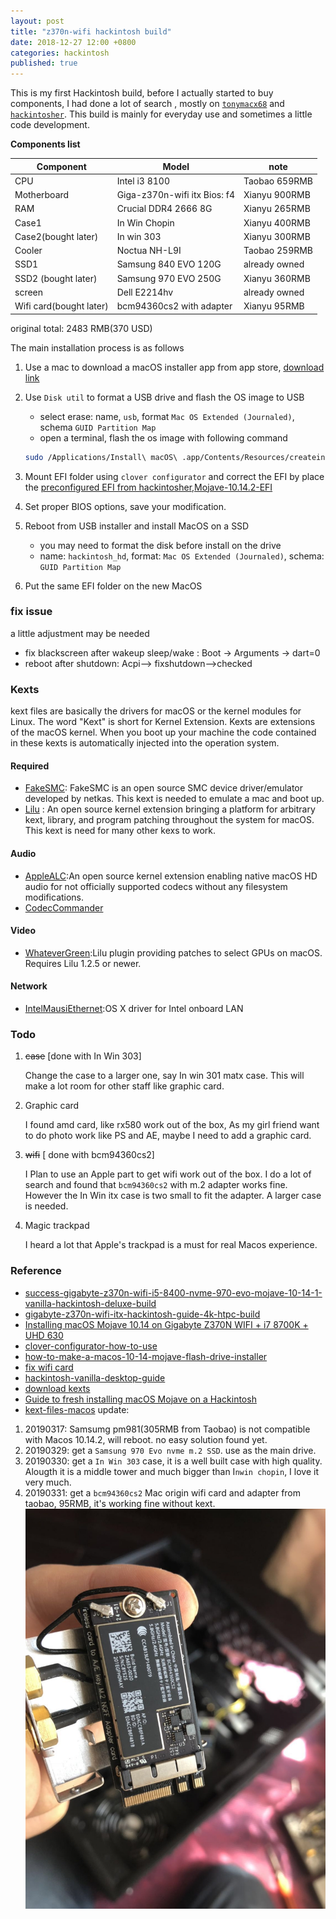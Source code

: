 ```yaml
---
layout: post
title: "z370n-wifi hackintosh build"
date: 2018-12-27 12:00 +0800
categories: hackintosh
published: true
---
```


This is my first Hackintosh build, before I actually started to buy components, I had done a lot of search ,  mostly on [`tonymacx68`](http://www.tonymacx86.com) and [`hackintosher`](https://hackintosher.com/). This build is mainly for everyday use and sometimes a little code development.

 **Components list**

| Component               | Model                         | note          |
| ----------------------- | ----------------------------- | ------------- |
| CPU                     | Intel i3 8100                 | Taobao 659RMB |
| Motherboard             | Giga-z370n-wifi itx  Bios: f4 | Xianyu 900RMB |
| RAM                     | Crucial DDR4 2666 8G          | Xianyu 265RMB |
| Case1                   | In Win Chopin                 | Xianyu 400RMB |
| Case2(bought later)     | In win 303                    | Xianyu 300RMB |
| Cooler                  | Noctua NH-L9I                 | Taobao 259RMB |
| SSD1                    | Samsung 840 EVO 120G          | already owned |
| SSD2 (bought later)     | Samsung 970 EVO 250G          | Xianyu 360RMB |
| screen                  | Dell E2214hv                  | already owned |
| Wifi card(bought later) | bcm94360cs2 with adapter      | Xianyu 95RMB  |

original total: 2483 RMB(370 USD)

The main installation process is as follows

1. Use a mac to download a macOS installer app from app store, [download link](https://support.apple.com/en-us/HT201372)
2. Use `Disk util` to format a USB drive and flash the OS image to USB
   - select erase: name, `usb`, format `Mac OS Extended (Journaled)`, schema `GUID Partition Map`
   - open a terminal, flash the os image with following command

    ```sh
    sudo /Applications/Install\ macOS\ .app/Contents/Resources/createinstallmedia --volume /Volumes/usb --nointeraction
    ```

3. Mount EFI folder using `clover configurator` and correct the EFI by place the [preconfigured EFI from hackintosher,Mojave-10.14.2-EFI](https://hackintosher.com/wp-content/uploads/Hackintosher-Mojave-10.14.2-EFI.zip)
4. Set proper BIOS options, save your modification.
5. Reboot from USB installer and install MacOS on a SSD
   - you may need to format the disk before install on the drive
   - name: `hackintosh_hd`, format: `Mac OS Extended (Journaled)`, schema: `GUID Partition Map`

6. Put the same EFI folder on the new MacOS

### fix issue

a little adjustment may be needed

- fix blackscreen after wakeup sleep/wake : Boot -> Arguments -> dart=0
- reboot after shutdown: Acpi--> fixshutdown-->checked

### Kexts

kext files are basically the drivers for macOS or the kernel modules for Linux. The word "Kext" is short for Kernel Extension. Kexts are extensions of the macOS  kernel. When you boot up your machine the code contained in these kexts is automatically injected into the operation system.

#### Required

- [FakeSMC](https://bitbucket.org/RehabMan/os-x-fakesmc-kozlek/downloads): FakeSMC is an open source SMC device driver/emulator developed by netkas. This kext is needed to emulate a mac and boot up.
- [Lilu](https://github.com/acidanthera/Lilu/releases) : An open source kernel extension bringing a platform for arbitrary kext, library, and program patching throughout the system for macOS. This kext is need for many other kexs to work.

#### Audio

- [AppleALC](https://github.com/acidanthera/AppleALC/releases/):An open source kernel extension enabling native macOS HD audio for not officially supported codecs without any filesystem modifications.
- [CodecCommander](https://bitbucket.org/RehabMan/os-x-eapd-codec-commander/downloads/)

#### Video

- [WhateverGreen](https://github.com/acidanthera/WhateverGreen/releases):Lilu plugin providing patches to select GPUs on macOS. Requires Lilu 1.2.5 or newer.

#### Network

- [IntelMausiEthernet](https://bitbucket.org/RehabMan/os-x-intel-network/downloads):OS X driver for Intel onboard LAN

### Todo

1. ~~case~~ [done with In Win 303]
  
    Change the case to a larger one, say In win 301 matx case. This will make a lot room for other staff like graphic card.

2. Graphic card

    I found amd card, like rx580 work out of the box, As my girl friend want to do photo work like PS and AE, maybe I need to add a graphic card.

3. ~~wifi~~ [ done with bcm94360cs2]
  
    I Plan to use an Apple part to get wifi work out of the box. I do a lot of search and found that `bcm94360cs2` with m.2 adapter works fine. However the In Win itx case is two small to fit the adapter. A larger case is needed.

4. Magic trackpad

    I heard a lot that Apple's trackpad is a must for real Macos experience.

### Reference

- [success-gigabyte-z370n-wifi-i5-8400-nvme-970-evo-mojave-10-14-1-vanilla-hackintosh-deluxe-build](https://hackintosher.com/forums/thread/success-gigabyte-z370n-wifi-i5-8400-nvme-970-evo-mojave-10-14-1-vanilla-hackintosh-deluxe-build.704/)
- [gigabyte-z370n-wifi-itx-hackintosh-guide-4k-htpc-build](https://hackintosher.com/builds/gigabyte-z370n-wifi-itx-hackintosh-guide-4k-htpc-build/)
- [Installing macOS Mojave 10.14 on Gigabyte Z370N WIFI + i7 8700K + UHD 630](https://www.insanelymac.com/forum/topic/335847-guide-gigabyte-ga-z370n-wifi-i7-8700k-uhd-630-mojave-1014/)
- [clover-configurator-how-to-use](https://mackie100projects.altervista.org/clover-configurator-how-to-use/)
- [how-to-make-a-macos-10-14-mojave-flash-drive-installer](https://hackintosher.com/guides/how-to-make-a-macos-10-14-mojave-flash-drive-installer/)
- [fix wifi card](https://www.tonymacx86.com/threads/...card-into-a-ga-z370n-wifi-motherboard.259300/)
- [hackintosh-vanilla-desktop-guide](https://hackintosh.gitbook.io/-r-hackintosh-vanilla-desktop-guide/gathering-kexts)
- [download kexts](https://hackintosher.com/downloads/kexts/)
- [Guide to fresh installing macOS Mojave on a Hackintosh](https://hackintosher.com/guides/guide-to-fresh-installing-macos-mojave-on-a-hackintosh-10-14/)
- [kext-files-macos](https://hackintosher.com/blog/kext-files-macos/)
update:

1. 20190317:  Samsumg pm981(305RMB from Taobao) is not compatible with Macos 10.14.2, will reboot. no easy solution found yet.
2. 20190329: get a `Samsung 970 Evo nvme m.2 SSD`. use as the main drive.
3. 20190330: get a `In Win 303` case, it is a well built case with high quality. Alougth it is a middle tower and much bigger than I`nwin chopin`, I love it very much.
4. 20190331: get a `bcm94360cs2` Mac origin wifi card and adapter from taobao, 95RMB, it's working fine without kext.
![bcm94360cs2](/asserts/bcm94360cs2.jpeg)
